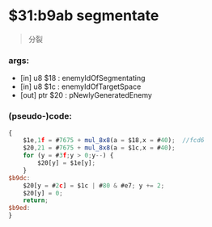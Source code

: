 ﻿
# $31:b9ab segmentate



>分裂


### args:
+ [in] u8 $18 : enemyIdOfSegmentating
+ [in] u8 $1c : enemyIdOfTargetSpace
+ [out] ptr $20 : pNewlyGeneratedEnemy

### (pseudo-)code:
```js
{
	$1e,1f = #7675 + mul_8x8(a = $18,x = #40);	//fcd6
	$20,21 = #7675 + mul_8x8(a = $1c,x = #40);
	for (y = #3f;y > 0;y--) {	
		$20[y] = $1e[y];
	}
$b9dc:
	$20[y = #2c] = $1c | #80 & #e7; y += 2;
	$20[y] = 0;
	return;
$b9ed:
}
```



